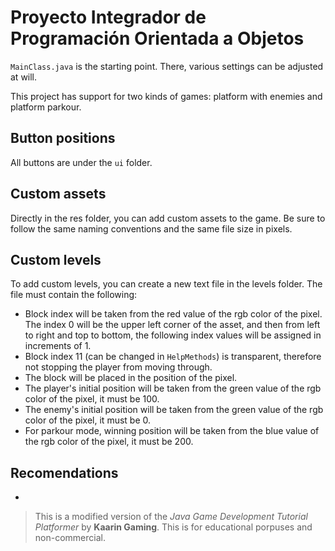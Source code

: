 # Proyecto Integrador de Programación Orientada a Objetos

`MainClass.java` is the starting point. There, various settings can be adjusted at will.

This project has support for two kinds of games: platform with enemies and platform parkour.

## Button positions

All buttons are under the `ui` folder.

## Custom assets

Directly in the res folder, you can add custom assets to the game. Be sure to follow the same naming conventions and the same file size in pixels.

## Custom levels

To add custom levels, you can create a new text file in the levels folder. The file must contain the following:

- Block index will be taken from the red value of the rgb color of the pixel. The index 0 will be the upper left corner of the asset, and then from left to right and top to bottom, the following index values will be assigned in increments of 1.
- Block index 11 (can be changed in `HelpMethods`) is transparent, therefore not stopping the player from moving through.
- The block will be placed in the position of the pixel.
- The player's initial position will be taken from the green value of the rgb color of the pixel, it must be 100.
- The enemy's initial position will be taken from the green value of the rgb color of the pixel, it must be 0.
- For parkour mode, winning position will be taken from the blue value of the rgb color of the pixel, it must be 200.

## Recomendations

- 

> This is a modified version of the _Java Game Development Tutorial Platformer_ by **Kaarin Gaming**. This is for educational porpuses and non-commercial.
